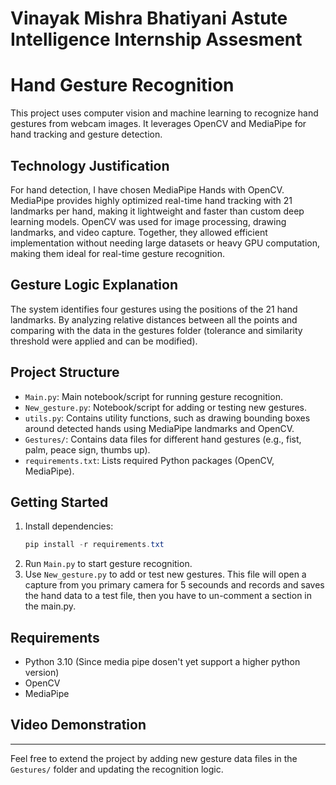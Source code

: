 # Vinayak Mishra Bhatiyani Astute Intelligence Internship Assesment 

# Hand Gesture Recognition

This project uses computer vision and machine learning to recognize hand gestures from webcam images. It leverages OpenCV and MediaPipe for hand tracking and gesture detection.

## Technology Justification
For hand detection, I have chosen MediaPipe Hands with OpenCV. MediaPipe provides highly optimized real-time hand tracking with 21 landmarks per hand, making it lightweight and faster than custom deep learning models. OpenCV was used for image processing, drawing landmarks, and video capture. Together, they allowed efficient implementation without needing large datasets or heavy GPU computation, making them ideal for real-time gesture recognition.

## Gesture Logic Explanation
The system identifies four gestures using the positions of the 21 hand landmarks. By analyzing relative distances between all the points and comparing with the data in the gestures folder (tolerance and similarity threshold were applied and can be modified).


## Project Structure
- `Main.py`: Main notebook/script for running gesture recognition.
- `New_gesture.py`: Notebook/script for adding or testing new gestures.
- `utils.py`: Contains utility functions, such as drawing bounding boxes around detected hands using MediaPipe landmarks and OpenCV.
- `Gestures/`: Contains data files for different hand gestures (e.g., fist, palm, peace sign, thumbs up).
- `requirements.txt`: Lists required Python packages (OpenCV, MediaPipe).

## Getting Started
1. Install dependencies:
   ```powershell
   pip install -r requirements.txt
   ```
2. Run `Main.py` to start gesture recognition.
3. Use `New_gesture.py` to add or test new gestures. This file will open a capture from you primary camera for 5 secounds and records and saves the hand data to a test file, then you have to un-comment a section in the main.py.

## Requirements
- Python 3.10 (Since media pipe dosen't yet support a higher python version)
- OpenCV
- MediaPipe

## Video Demonstration


---
Feel free to extend the project by adding new gesture data files in the `Gestures/` folder and updating the recognition logic.
